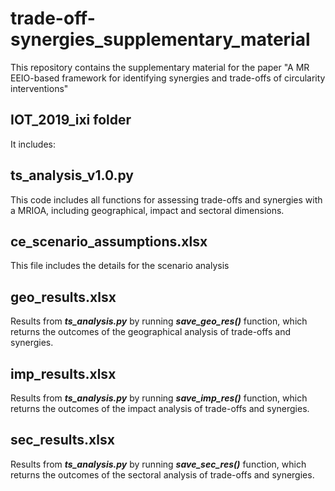 # trade-off-synergies_supplementary_material
This repository contains the supplementary material for the paper "A MR EEIO-based framework for identifying synergies and trade-offs of circularity interventions"

## IOT_2019_ixi folder
It includes:	
## ts_analysis_v1.0.py
This code includes all functions for assessing trade-offs and synergies with a MRIOA, including geographical, impact and sectoral dimensions.

## ce_scenario_assumptions.xlsx
This file includes the details for the scenario analysis
## geo_results.xlsx
Results from ***ts_analysis.py*** by running ***save_geo_res()*** function, which returns the outcomes of the geographical analysis of trade-offs and synergies.

## imp_results.xlsx
Results from ***ts_analysis.py*** by running ***save_imp_res()*** function, which returns the outcomes of the impact analysis of trade-offs and synergies.

## sec_results.xlsx
Results from ***ts_analysis.py*** by running ***save_sec_res()*** function, which returns the outcomes of the sectoral analysis of trade-offs and synergies.
